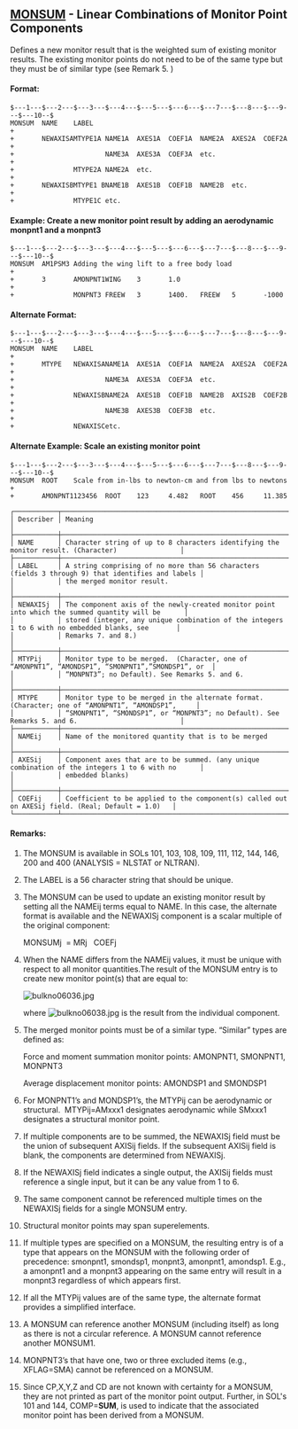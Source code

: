 ## [MONSUM](https://nexus.hexagon.com/documentationcenter/bundle/MSC_Nastran_2022.4/page/Nastran_Combined_Book/qrg/bulkno/TOC.MONSUM.xhtml) - Linear Combinations of Monitor Point Components

Defines a new monitor result that is the weighted sum of existing monitor results. The existing monitor points do not need to be of the same type but they must be of similar type (see Remark  5. )

#### Format:

```nastran
$---1---$---2---$---3---$---4---$---5---$---6---$---7---$---8---$---9---$---10--$
MONSUM  NAME    LABEL                                                   +       
+       NEWAXISAMTYPE1A NAME1A  AXES1A  COEF1A  NAME2A  AXES2A  COEF2A  +       
+                       NAME3A  AXES3A  COEF3A  etc.                    +       
+               MTYPE2A NAME2A  etc.                                    +       
+       NEWAXISBMTYPE1 BNAME1B  AXES1B  COEF1B  NAME2B  etc.            +       
+               MTYPE1C etc.                                                    
```

#### Example: Create a new monitor point result by adding an aerodynamic monpnt1 and a monpnt3

```nastran
$---1---$---2---$---3---$---4---$---5---$---6---$---7---$---8---$---9---$---10--$
MONSUM  AM1PSM3 Adding the wing lift to a free body load                +
+       3       AMONPNT1WING    3       1.0                             +        
+               MONPNT3 FREEW   3       1400.   FREEW   5       -1000           
```

#### Alternate Format:

```nastran
$---1---$---2---$---3---$---4---$---5---$---6---$---7---$---8---$---9---$---10--$
MONSUM  NAME    LABEL                                                   +
+       MTYPE   NEWAXISANAME1A  AXES1A  COEF1A  NAME2A  AXES2A  COEF2A  +        
+                       NAME3A  AXES3A  COEF3A  etc.                    +        
+               NEWAXISBNAME2A  AXES1B  COEF1B  NAME2B  AXIS2B  COEF2B  +        
+                       NAME3B  AXES3B  COEF3B  etc.                    +        
+               NEWAXISCetc.                                                    
```

#### Alternate Example: Scale an existing monitor point

```nastran
$---1---$---2---$---3---$---4---$---5---$---6---$---7---$---8---$---9---$---10--$
MONSUM  ROOT    Scale from in-lbs to newton-cm and from lbs to newtons  +
+       AMONPNT1123456  ROOT    123     4.482   ROOT    456     11.385          
```

```text
┌───────────┬───────────────────────────────────────────────────────────────────────────────────────────────────┐
│ Describer │ Meaning                                                                                           │
├───────────┼───────────────────────────────────────────────────────────────────────────────────────────────────┤
│ NAME      │ Character string of up to 8 characters identifying the monitor result. (Character)                │
├───────────┼───────────────────────────────────────────────────────────────────────────────────────────────────┤
│ LABEL     │ A string comprising of no more than 56 characters (fields 3 through 9) that identifies and labels │
│           │ the merged monitor result.                                                                        │
├───────────┼───────────────────────────────────────────────────────────────────────────────────────────────────┤
│ NEWAXISj  │ The component axis of the newly-created monitor point into which the summed quantity will be      │
│           │ stored (integer, any unique combination of the integers 1 to 6 with no embedded blanks, see       │
│           │ Remarks 7. and 8.)                                                                                │
├───────────┼───────────────────────────────────────────────────────────────────────────────────────────────────┤
│ MTYPij    │ Monitor type to be merged.  (Character, one of “AMONPNT1”, “AMONDSP1”, “SMONPNT1”,”SMONDSP1”, or  │
│           │ “MONPNT3”; no Default). See Remarks 5. and 6.                                                     │
├───────────┼───────────────────────────────────────────────────────────────────────────────────────────────────┤
│ MTYPE     │ Monitor type to be merged in the alternate format. (Character; one of “AMONPNT1”, “AMONDSP1”,     │
│           │ “SMONPNT1”, “SMONDSP1”, or “MONPNT3”; no Default). See Remarks 5. and 6.                          │
├───────────┼───────────────────────────────────────────────────────────────────────────────────────────────────┤
│ NAMEij    │ Name of the monitored quantity that is to be merged                                               │
├───────────┼───────────────────────────────────────────────────────────────────────────────────────────────────┤
│ AXESij    │ Component axes that are to be summed. (any unique combination of the integers 1 to 6 with no      │
│           │ embedded blanks)                                                                                  │
├───────────┼───────────────────────────────────────────────────────────────────────────────────────────────────┤
│ COEFij    │ Coefficient to be applied to the component(s) called out on AXESij field. (Real; Default = 1.0)   │
└───────────┴───────────────────────────────────────────────────────────────────────────────────────────────────┘
```

#### Remarks:

1. The MONSUM is available in SOLs 101, 103, 108, 109, 111, 112, 144, 146, 200 and 400 (ANALYSIS = NLSTAT or NLTRAN).
2. The LABEL is a 56 character string that should be unique.
3. The MONSUM can be used to update an existing monitor result by setting all the NAMEij terms equal to NAME. In this case, the alternate format is available and the NEWAXISj component is a scalar multiple of the original component:

     MONSUMj  =  MRj   COEFj

4. When the NAME differs from the NAMEij values, it must be unique with respect to all monitor quantities.The result of the MONSUM entry is to create new monitor point(s) that are equal to:

     ![bulkno06036.jpg](https://help-be.hexagonmi.com/bundle/MSC_Nastran_2022.4/page/Nastran_Combined_Book/qrg/bulkno/../../../assets/bulkno06036.jpg?_LANG=enus)  

     where  ![bulkno06038.jpg](https://help-be.hexagonmi.com/bundle/MSC_Nastran_2022.4/page/Nastran_Combined_Book/qrg/bulkno/../../../assets/bulkno06038.jpg?_LANG=enus)  is the result from the individual component.

5. The merged monitor points must be of a similar type. “Similar” types are defined as:

     Force and moment summation monitor points: AMONPNT1, SMONPNT1, MONPNT3

     Average displacement monitor points: AMONDSP1 and SMONDSP1

6. For MONPNT1’s and MONDSP1’s, the MTYPij can be aerodynamic or structural.  MTYPij=AMxxx1 designates aerodynamic while SMxxx1 designates a structural monitor point.
7. If multiple components are to be summed, the NEWAXISj field must be the union of subsequent AXISij fields. If the subsequent AXISij field is blank, the components are determined from NEWAXISj.  
8. If the NEWAXISj field indicates a single output, the AXISij fields must reference a single input, but it can be any value from 1 to 6.
9. The same component cannot be referenced multiple times on the NEWAXISj fields for a single MONSUM entry.
10. Structural monitor points may span superelements.
11. If multiple types are specified on a MONSUM, the resulting entry is of a type that appears on the MONSUM with the following order of precedence: smonpnt1, smondsp1, monpnt3, amonpnt1, amondsp1. E.g., a amonpnt1 and a monpnt3 appearing on the same entry will result in a monpnt3 regardless of which appears first.   
12. If all the MTYPij values are of the same type, the alternate format provides a simplified interface.
13. A MONSUM can reference another MONSUM (including itself) as long as there is not a circular reference. A MONSUM cannot reference another MONSUM1.
14. MONPNT3’s that have one, two or three excluded items (e.g., XFLAG=SMA) cannot be referenced on a MONSUM.
15. Since CP,X,Y,Z and CD are not known with certainty for a MONSUM, they are not printed as part of the monitor point output. Further, in SOL's 101 and 144, COMP=**SUM**, is used to indicate that the associated monitor point has been derived from a MONSUM.
